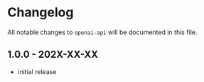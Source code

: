 # Changelog

All notable changes to `openai-api` will be documented in this file.

## 1.0.0 - 202X-XX-XX

- initial release

